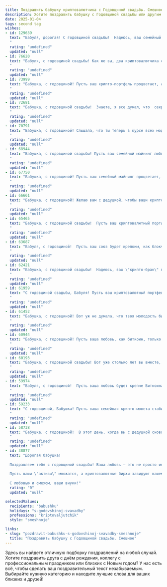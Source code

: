 ```yaml
---
title: Поздравить бабушку криптовалютчика с Годовщиной свадьбы. Смешное
description: Хотите поздравить бабушку с Годовщиной свадьбы или другим праздником? Наш ИИ создаст незабываемое поздравление, а вы обязательно выделитесь среди других.  
date: 2025-01-04
tags: second tag
wishes:
- id: 129639
  text: "Бабуля, дорогая! С годовщиной свадьбы!  Надеюсь, ваш семейный майнинг счастья продолжается уже столько лет, что даже самый мощный квантовый компьютер не сможет подсчитать все ваши биткойны любви!  Пусть ваши золотые годы сияют ярче любого альткоина, а семейный бюджет стабильно растёт, как капитализация эфириума!  Поздравляю с успешной долгой \"сделкой\", и желаю, чтоб ваш семейный блокчейн никогда не сбоил!
  "
  rating: "undefined"
  updated: "null"
- id: 76620
  text: "Бабуля, с годовщиной свадьбы! Как же вы, два криптовалютчика с опытом, всё еще вместе? 😄  Секрет долгой и счастливой жизни, видимо, в том, чтобы быть как биткоин - стабильным и ценным! 🎉
  "
  rating: "undefined"
  updated: "null"
- id: 73999
  text: "Бабушка, с годовщиной! Пусть ваш крипто-портфель процветает, а майнинг приносит вам не только деньги, но и внуков! 😊
  "
  rating: "undefined"
  updated: "null"
- id: 72681
  text: "Бабушка, с годовщиной свадьбы!  Знаете, я все думал, что  секрет вашего долголетия — это любовь и забота друг о друге.  А потом вспомнил, что вы всю жизнь в криптовалюте инвестируете! 😂 Желаю вам ещё больше прибыльных \"блокчейн-отношений\" и чтобы ваша love story биткоинила на всю жизнь!
  "
  rating: "undefined"
  updated: "null"
- id: 70791
  text: "Бабушка, с годовщиной! Слышала, что ты теперь в курсе всех модных трендов криптомира и  можешь легко обменять биткоины на эфиры. Вот уж не думала, что в вашем возрасте так легко освоить новые технологии!  Желаю, чтобы ваш союз был крепким, как блокчейн, и приносил вам такие же прибыльные дивиденды, как майнинг! 🎉
  "
  rating: "undefined"
  updated: "null"
- id: 68944
  text: "Бабушка, с годовщиной свадьбы! Пусть ваш семейный майнинг любви принесет вам миллионы счастливых моментов и бесконечное количество внуков (в криптовалюте, конечно же!).
  "
  rating: "undefined"
  updated: "null"
- id: 67750
  text: "Бабушка, с годовщиной! Пусть ваш семейный майнинг процветает, а курс любви к дедушке всегда будет на высоте! 🥳🥂
  "
  rating: "undefined"
  updated: "null"
- id: 66661
  text: "Бабушка, с годовщиной! Желаю вам с дедушкой, чтобы ваши криптовалютные инвестиции росли так же быстро, как ваша любовь друг к другу! 🎉
  "
  rating: "undefined"
  updated: "null"
- id: 65465
  text: "Бабушка, с годовщиной свадьбы!  Пусть ваш криптовалютный портфель растёт так же быстро, как ваша любовь, а курс биткоина всегда будет на пике! 🎉
  "
  rating: "undefined"
  updated: "null"
- id: 63687
  text: "Бабуля, с годовщиной!  Пусть ваш союз будет крепким, как блокчейн, и прибыльным, как биткоин!  😜  Желаем вам  много радости, тепла и (что не менее важно) биткоинов!
  "
  rating: "undefined"
  updated: "null"
- id: 62421
  text: "Бабушка, с годовщиной свадьбы!  Надеюсь, ваш \"крипто-брак\" процветает и приносит только прибыль! 😉
  "
  rating: "undefined"
  updated: "null"
- id: 61959
  text: "С годовщиной свадьбы, Бабуля! Пусть ваш криптовалютный портфель всегда будет в плюсе, а любовь -  в постоянном росте! 😄
  "
  rating: "undefined"
  updated: "null"
- id: 61452
  text: "Бабушка, с годовщиной! Вот уж не думала, что твоя молодость была настолько крипто-богатой! Уверена, биткоин тогда не был популярнее рубля, но ты, как настоящая криптовалютчица, сумела разбогатеть любовью! 😉🥂
  "
  rating: "undefined"
  updated: "null"
- id: 60944
  text: "Бабушка, с годовщиной! Пусть ваша любовь, как биткоин, только растёт, а семейный бюджет, как альткоин, постоянно обновляется! 🎉💰
  "
  rating: "undefined"
  updated: "null"
- id: 60193
  text: "Бабушка, с годовщиной свадьбы! Вот уже столько лет вы вместе, как биткоин и эфир - неразлучны! Желаем вам, чтобы ваш союз был таким же стабильным и прибыльным, как инвестиции в криптовалюту! 😉🎉
  "
  rating: "undefined"
  updated: "null"
- id: 59974
  text: "Бабуля, с годовщиной!  Пусть ваша любовь будет крепче Биткоина, а ваши чувства стабильнее курса Эфира! 😂
  "
  rating: "undefined"
  updated: "null"
- id: 59233
  text: "С годовщиной, Бабушка! Пусть ваша семейная крипто-монета стабильно растет в цене, а отношения — не подвержены краткосрочным флуктуациям! 😜
  "
  rating: "undefined"
  updated: "null"
- id: 58738
  text: "Бабушка, с годовщиной!  В этот день, когда вы с дедушкой снова клятву любви произнесли,  криптовалютный рынок только начинал зарождаться. А теперь, глядя на курс биткоина, можно с уверенностью сказать: вы, как и он, только дорожаете с годами! Желаем вам, чтобы ваш дедушка всегда оставался \"бычьим\" на ваши \"альткоины\"  и ваша любовь была стабильна, как  \"стейблкоин\"! 🥳
  "
  rating: "undefined"
  updated: "null"
- id: 38877
  text: "Дорогая бабушка!
  
  Поздравляем тебя с годовщиной свадьбы! Ваша любовь — это не просто инвестиция, а целый альткойн, который с каждым годом становится всё дороже! Желаем, чтобы ваша пара всегда держала курс на счастье, а совместные моменты приносили прибыль в виде улыбок и радости.
  
  Пусть ваши \"активы\" множатся, а криптовалютные биржи завидуют вашему стабильному росту! Помните, как в мире крипты, важен не только моментальный доход, но и долгосрочные перспективы — поэтому радуйтесь друг другу и не забывайте делать \"холодные кошельки\" для хранения самых тёплых воспоминаний.
  
  С любовью и смехом, ваши внуки!"
  rating: "0"
  updated: "null"

selectedValues:
  recipients: "babushku"
  holidays: "s-godovshinoj-svavadby"
  professions: "kriptovaljutchik"
  style: "smeshnoje"

links:
- slug: "pozdravit-babushku-s-godovshinoj-svavadby-smeshnoje"
  title: "Поздравить бабушку с Годовщиной свадьбы. Смешное"
---
```


Здесь вы найдете отличную подборку поздравлений на любой случай. 
Хотите поздравить друга с днём рождения, коллегу с профессиональным праздником или близких с Новым годом? У нас есть всё, чтобы сделать ваш поздравительный текст незабываемым. Выбирайте нужную категорию и находите лучшие слова для ваших близких и друзей!
